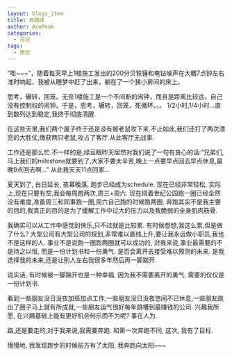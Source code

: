 ```yaml
---
layout: blogs_item
title: 奔跑续
author: AcePeak
categories:
  - 日记
tags:
  - 原创
---
```


“嘭~~~”，随着每天早上1楼施工发出的200分贝铁锤和电钻噪声在大概7点钟左右准时响起，我被从睡梦中赶了出来，躺在了一个狭小房间的床上。


思考，辗转，回笼。无奈1楼施工是一个不间断的闹钟，而且是距离比较远，自己没有控制权的闹钟。于是，思考，辗转，回笼，死循环。。。
1/2小时,1/4小时...直到数列达到稳定,我终于彻底清醒.


在这些天里,我们两个屋子终于还是没有被老鼠攻下来.不止如此,我们还打了两次漂亮的大胜仗,缴获两只老鼠,攻占了客厅.从此客厅无战事.


工作还是那么忙.不一样的是,绿豆眼昨天居然对我们说了一句有良心的话:"兄弟们,马上我们的milestone就要到了,大家不要太辛苦,晚上一点要早点回去早点休息,最晚9点回去啊..." 从此我天天11点回家...


夏天到了, 白日延长, 夜幕晚落, 跑步已经成为schedule. 现在已经非常轻松, 实际上,现在只要有空,我会每周跑两次,周三+周六. 现在绕着世纪公园跑一圈已经全然没有难度,准备周三和同事跑一圈,周六自己跑的时候跑两圈. 奔跑其实不是我主要的目的,我真正的目的是为了缓解工作中过大的压力以及我脆弱的全身肌肉筋骨.


我确实可以从工作中感觉到快乐,只不过就是比较累. 有时候想想,我这么累,但是做了什么? 大型公司有大型公司的规划,非常难以直线上升,要让我永远做小职员,我也不是这样的人. 事业不是说跑一圈跑两圈就可以成功的, 对我来说,事业最需要的不是持之以恒, 而是一份计划书和一份勇气. 是否会离开去接受难以预测的未来. 是我选择我的未来,还是让别人左右我很多年然后再一脚踹开.


说实话, 有时候被一脚踹开也是一种幸福, 因为我不需要离开的勇气, 需要的仅仅是一份计划书.


看到一些朋友没日没夜加班加点工作,一些朋友没日没夜悠闲不已休息,一些朋友跳出了圈子马上就有所成就,一些朋友运气很好每年跳槽到最赚钱的公司. 兴趣我所愿, 在兴趣基础上能有更好机会何乐而不为呢? 事在人为.


路,还是要走的,对于我来说,我需要奔跑. 和第一次奔跑不同, 这次, 我有了目标.


慢慢地, 我发现跑步的时候前方有了太阳, 我奔跑向太阳~~~
